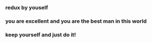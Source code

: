 ### redux by youself

### you are excellent and you are the best man in this world

### keep yourself and just do it!